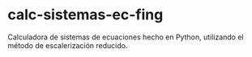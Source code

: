 # calc-sistemas-ec-fing
Calculadora de sistemas de ecuaciones hecho en Python, utilizando el método de escalerización reducido.
